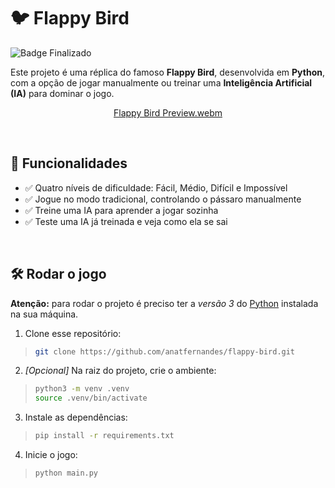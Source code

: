# :bird: Flappy Bird

![Badge Finalizado](https://img.shields.io/static/v1?label=STATUS&message=FINALIZADO&color=success&style=for-the-badge)


Este projeto é uma réplica do famoso **Flappy Bird**, desenvolvida em **Python**, com a opção de jogar manualmente ou treinar uma **Inteligência Artificial (IA)** para dominar o jogo.

<div align=center>

[Flappy Bird Preview.webm](https://github.com/user-attachments/assets/215a6d75-22fd-4795-9510-e718fc1795e3)

</div>

<br />

## :hammer: Funcionalidades
- :white_check_mark: Quatro níveis de dificuldade: Fácil, Médio, Difícil e Impossível
- :white_check_mark: Jogue no modo tradicional, controlando o pássaro manualmente
- :white_check_mark: Treine uma IA para aprender a jogar sozinha
- :white_check_mark: Teste uma IA já treinada e veja como ela se sai

<br />

## :hammer_and_wrench: Rodar o jogo

**Atenção:** para rodar o projeto é preciso ter a _versão 3_ do [Python](https://www.python.org/downloads/) instalada na sua máquina.

1. Clone esse repositório:
>```bash
> git clone https://github.com/anatfernandes/flappy-bird.git
>```

2. _[Opcional]_ Na raiz do projeto, crie o ambiente:
>```bash
> python3 -m venv .venv
> source .venv/bin/activate
>```

3. Instale as dependências:
>```bash
> pip install -r requirements.txt
>```

4. Inicie o jogo:
>```bash
> python main.py
>```
